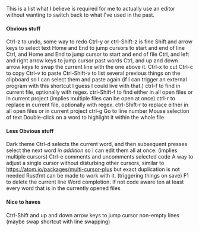This is a list what I believe is required for me to actually use an editor without wanting to switch back to what I've used in the past.

#### Obvious stuff
Ctrl-z to undo, some way to redo Ctrl-y or ctrl-Shift-z is fine
Shift and arrow keys to select text
Home and End to jump cursors to start and end of line
Ctrl, and Home and End to jump cursor to start and end of file
Ctrl, and left and right arrow keys to jump cursor past words
Ctrl, and up and down arrow keys to swap the current line with the one above it.
Ctrl-x to cut
Ctrl-c to copy
Ctrl-v to paste
Ctrl-Shift-v to list several previous things on the clipboard so I can select them and paste again (if I can trigger an external program with this shortcut I guess I could live with that.)
ctrl-f to find in current file, optionally with regex.
ctrl-Shift-f to find either in all open files or in current project (implies multiple files can be open at once)
ctrl-r to replace in current file, optionally with regex.
ctrl-Shift-r to replace either in all open files or in current project
ctrl-g Go to line number
Mouse selection of text
Double-click on a word to highlight it within the whole file

#### Less Obvious stuff
Dark theme
Ctrl-d selects the current word, and then subsequent presses select the next word *in addition* so I can edit them all at once. (implies multiple cursors)
Ctrl-e comments and uncomments selected code
A way to adjust a single cursor without disturbing other cursors, similar to https://atom.io/packages/multi-cursor-plus but exact duplication is not needed
Rustfmt can be made to work with it. (triggering things on save)
F1 to delete the current line
Word completion. If not code aware ten at least every word that is in the currently opened files

#### Nice to haves
Ctrl-Shift and up and down arrow keys to jump cursor non-empty lines (maybe swap shortcut with line swapping)
